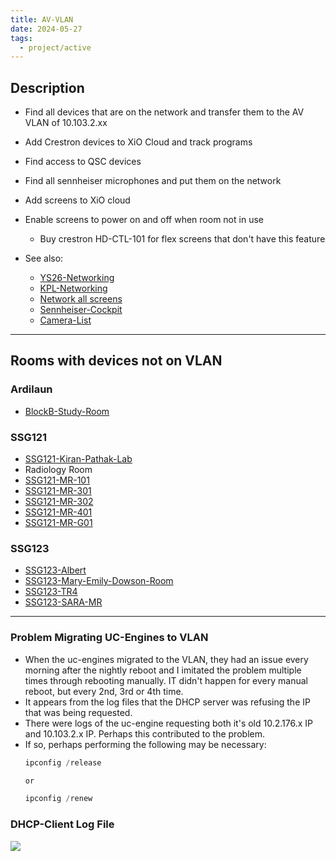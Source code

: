 ```yaml
---
title: AV-VLAN
date: 2024-05-27
tags:
  - project/active
---
```


## Description

- Find all devices that are on the network and transfer them to the AV VLAN of 10.103.2.xx
- Add Crestron devices to XiO Cloud and track programs
- Find access to QSC devices
- Find all sennheiser microphones and put them on the network
- Add screens to XiO cloud
- Enable screens to power on and off when room not in use
	- Buy crestron HD-CTL-101 for flex screens that don't have this feature

- See also:
	- [YS26-Networking](../04-Archive/Complete/YS26-Networking.md)
	- [KPL-Networking](../04-Archive/Complete/KPL-Networking.md)
	- [Network all screens](../04-Archive/Complete/Networking-Screens-121.md)
	- [Sennheiser-Cockpit](../../03-Resources/FAQ/Sennheiser-Cockpit.md)
	- [Camera-List](../../03-Resources/FAQ/Camera-List.md)

---

## Rooms with devices not on VLAN
### Ardilaun

- [BlockB-Study-Room](../../03-Resources/Rooms/BlockB-Study-Room.md)

### SSG121
- [SSG121-Kiran-Pathak-Lab](../../03-Resources/Rooms/SSG121-Kiran-Pathak-Lab.md)
- Radiology Room
- [SSG121-MR-101](../../03-Resources/Rooms/SSG121-MR-101.md)
- [SSG121-MR-301](../../03-Resources/Rooms/SSG121-MR-301.md)
- [SSG121-MR-302](../../03-Resources/Rooms/SSG121-MR-302.md)
- [SSG121-MR-401](../../03-Resources/Rooms/SSG121-MR-401.md)
- [SSG121-MR-G01](../../03-Resources/Rooms/SSG121-MR-G01.md)

### SSG123
- [SSG123-Albert](../../03-Resources/Rooms/SSG123-Albert.md)
- [SSG123-Mary-Emily-Dowson-Room](../../03-Resources/Rooms/SSG123-Mary-Emily-Dowson-Room.md)
- [SSG123-TR4](../../03-Resources/Rooms/SSG123-TR4.md)
- [SSG123-SARA-MR](../../03-Resources/Rooms/SSG123-SARA-MR.md)

---

### Problem Migrating UC-Engines to VLAN

- When the uc-engines migrated to the VLAN, they had an issue every morning after the nightly reboot and I imitated the problem multiple times through rebooting manually. IT didn't happen for every manual reboot, but every 2nd, 3rd or 4th time.
- It appears from the log files that the DHCP server was refusing the IP that was being requested.
- There were logs of the uc-engine requesting both it's old 10.2.176.x IP and 10.103.2.x IP. Perhaps this contributed to the problem.
- If so, perhaps performing the following may be necessary:
	```powershell
	ipconfig /release
	
	or
	
	ipconfig /renew
	```

### DHCP-Client Log File
![](../../04-Archive/Attachments/DHCPNACK_UC-Engine.png)
